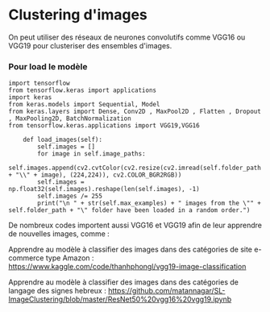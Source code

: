 # Clustering d'images

On peut  utiliser des réseaux de neurones convolutifs comme VGG16 ou VGG19 pour clusteriser des ensembles d'images.
<br>

### Pour load le modèle

```
import tensorflow
from tensorflow.keras import applications
import keras
from keras.models import Sequential, Model
from keras.layers import Dense, Conv2D , MaxPool2D , Flatten , Dropout , MaxPooling2D, BatchNormalization
from tensorflow.keras.applications import VGG19,VGG16

	def load_images(self):
		self.images = []
		for image in self.image_paths:
			self.images.append(cv2.cvtColor(cv2.resize(cv2.imread(self.folder_path + "\\" + image), (224,224)), cv2.COLOR_BGR2RGB))
		self.images = np.float32(self.images).reshape(len(self.images), -1)
		self.images /= 255
		print("\n " + str(self.max_examples) + " images from the \"" + self.folder_path + "\" folder have been loaded in a random order.")
```

De nombreux codes importent aussi VGG16 et VGG19 afin de leur apprendre de nouvelles images, comme :

Apprendre au modèle à classifier des images dans des catégories de site e-commerce type Amazon : https://www.kaggle.com/code/thanhphongl/vgg19-image-classification

Apprendre au modèle à classifier des images dans des catégories de langage des signes hebreux : https://github.com/matannagar/SL-ImageClustering/blob/master/ResNet50%20vgg16%20vgg19.ipynb
